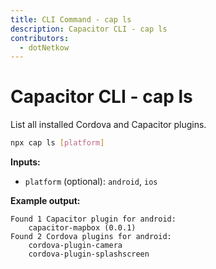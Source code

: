 ```yaml
---
title: CLI Command - cap ls
description: Capacitor CLI - cap ls
contributors:
  - dotNetkow
---
```


# Capacitor CLI - cap ls

List all installed Cordova and Capacitor plugins.

```bash
npx cap ls [platform]
```

<strong>Inputs:</strong>

- `platform` (optional): `android`, `ios`

<strong>Example output:</strong>

```
Found 1 Capacitor plugin for android:
    capacitor-mapbox (0.0.1)
Found 2 Cordova plugins for android:
    cordova-plugin-camera
    cordova-plugin-splashscreen
```

